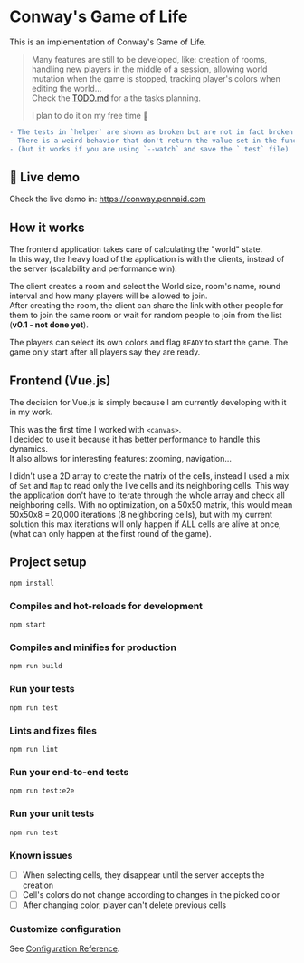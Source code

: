 # Conway's Game of Life

This is an implementation of Conway's Game of Life.

> Many features are still to be developed, like: creation of rooms, handling new players in the middle of a session,
> allowing world mutation when the game is stopped, tracking player's colors when editing the world...  
> Check the [TODO.md](./TODO.md) for a the tasks planning.
>
> I plan to do it on my free time 🕺

```diff
- The tests in `helper` are shown as broken but are not in fact broken (so I `skipped` them).
- There is a weird behavior that don't return the value set in the function
- (but it works if you are using `--watch` and save the `.test` file)
```

## 🍹 Live demo

Check the live demo in: https://conway.pennaid.com

## How it works

The frontend application takes care of calculating the "world" state.  
In this way, the heavy load of the application is with the clients, instead of the server (scalability and performance win).

The client creates a room and select the World size, room's name, round interval and how many players will be allowed to join.  
After creating the room, the client can share the link with other people for them to join the same room
or wait for random people to join from the list (**v0.1 - not done yet**).

The players can select its own colors and flag `READY` to start the game.
The game only start after all players say they are ready.

## Frontend (Vue.js)

The decision for Vue.js is simply because I am currently developing with it in my work.

This was the first time I worked with `<canvas>`.  
I decided to use it because it has better performance to handle this dynamics.  
It also allows for interesting features: zooming, navigation...

I didn't use a 2D array to create the matrix of the cells,
instead I used a mix of `Set` and `Map` to read only the live cells and its neighboring cells.
This way the application don't have to iterate through the whole array and check all neighboring cells.
With no optimization, on a 50x50 matrix, this would mean 50x50x8 = 20,000 iterations (8 neighboring cells),
but with my current solution this max iterations will only happen if ALL cells are alive at once,
(what can only happen at the first round of the game).

## Project setup
```
npm install
```

### Compiles and hot-reloads for development
```
npm start
```

### Compiles and minifies for production
```
npm run build
```

### Run your tests
```
npm run test
```

### Lints and fixes files
```
npm run lint
```

### Run your end-to-end tests
```
npm run test:e2e
```

### Run your unit tests
```
npm run test
```

### Known issues

- [ ] When selecting cells, they disappear until the server accepts the creation
- [ ] Cell's colors do not change according to changes in the picked color
- [ ] After changing color, player can't delete previous cells

### Customize configuration
See [Configuration Reference](https://cli.vuejs.org/config/).
